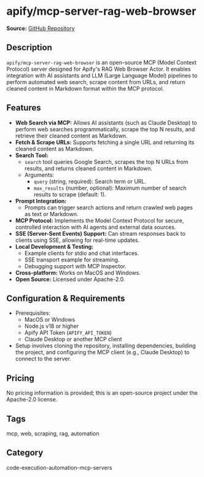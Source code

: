 # apify/mcp-server-rag-web-browser

**Source:** [GitHub Repository](https://github.com/apify/mcp-server-rag-web-browser)

## Description

`apify/mcp-server-rag-web-browser` is an open-source MCP (Model Context Protocol) server designed for Apify's RAG Web Browser Actor. It enables integration with AI assistants and LLM (Large Language Model) pipelines to perform automated web search, scrape content from URLs, and return cleaned content in Markdown format within the MCP protocol.

## Features

- **Web Search via MCP:** Allows AI assistants (such as Claude Desktop) to perform web searches programmatically, scrape the top N results, and retrieve their cleaned content as Markdown.
- **Fetch & Scrape URLs:** Supports fetching a single URL and returning its cleaned content as Markdown.
- **Search Tool:**
  - `search` tool queries Google Search, scrapes the top N URLs from results, and returns cleaned content in Markdown.
  - Arguments:
    - `query` (string, required): Search term or URL.
    - `max_results` (number, optional): Maximum number of search results to scrape (default: 1).
- **Prompt Integration:**
  - Prompts can trigger search actions and return crawled web pages as text or Markdown.
- **MCP Protocol:** Implements the Model Context Protocol for secure, controlled interaction with AI agents and external data sources.
- **SSE (Server-Sent Events) Support:** Can stream responses back to clients using SSE, allowing for real-time updates.
- **Local Development & Testing:**
  - Example clients for stdio and chat interfaces.
  - SSE transport example for streaming.
  - Debugging support with MCP Inspector.
- **Cross-platform:** Works on MacOS and Windows.
- **Open Source:** Licensed under Apache-2.0.

## Configuration & Requirements

- Prerequisites:
  - MacOS or Windows
  - Node.js v18 or higher
  - Apify API Token (`APIFY_API_TOKEN`)
  - Claude Desktop or another MCP client
- Setup involves cloning the repository, installing dependencies, building the project, and configuring the MCP client (e.g., Claude Desktop) to connect to the server.

## Pricing

No pricing information is provided; this is an open-source project under the Apache-2.0 license.

## Tags

mcp, web, scraping, rag, automation

## Category

code-execution-automation-mcp-servers